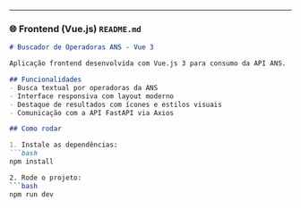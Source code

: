 
---

### 🌐 Frontend (Vue.js) `README.md`

```markdown
# Buscador de Operadoras ANS - Vue 3

Aplicação frontend desenvolvida com Vue.js 3 para consumo da API ANS.

## Funcionalidades
- Busca textual por operadoras da ANS
- Interface responsiva com layout moderno
- Destaque de resultados com ícones e estilos visuais
- Comunicação com a API FastAPI via Axios

## Como rodar

1. Instale as dependências:
```bash
npm install

2. Rode o projeto:
```bash
npm run dev

